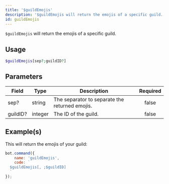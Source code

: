 ```yaml
---
title: '$guildEmojis'
description: '$guildEmojis will return the emojis of a specific guild.'
id: guildEmojis
---
```


`$guildEmojis` will return the emojis of a specific guild.

## Usage

```php
$guildEmojis[sep?;guildID?]
```

## Parameters

| Field    | Type    | Description                                    | Required |
| -------- | ------- | ---------------------------------------------- |:--------:|
| sep?     | string  | The separator to separate the returned emojis. |  false   |
| guildID? | integer | The ID of the guild.                           |  false   |

## Example(s)

This will return the emojis of your guild:

```javascript
bot.command({
    name: 'guildEmojis',
    code: `
  $guildEmojis[, ;$guildID]
  `
});
```
